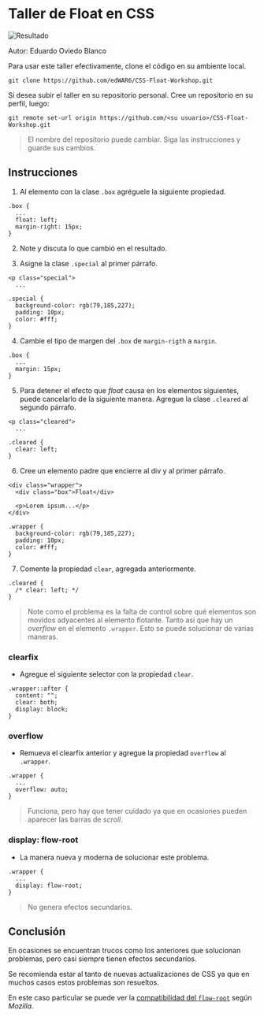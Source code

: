 # Taller de Float en CSS

![Resultado](/images/result.png)

Autor: Eduardo Oviedo Blanco

Para usar este taller efectivamente, clone el código en su ambiente local.
```
git clone https://github.com/edWAR6/CSS-Float-Workshop.git
```
Si desea subir el taller en su repositorio personal.
Cree un repositorio en su perfil, luego:
```
git remote set-url origin https://github.com/<su usuario>/CSS-Float-Workshop.git
```

> El nombre del repositorio puede cambiar. Siga las instrucciones y guarde sus cambios.

## Instrucciones

1. Al elemento con la clase `.box` agréguele la siguiente propiedad.
```
.box {
  ...
  float: left;
  margin-right: 15px;
}
```

2. Note y discuta lo que cambió en el resultado.

3. Asigne la clase `.special` al primer párrafo.
```
<p class="special">
  ...
```
```
.special {
  background-color: rgb(79,185,227);
  padding: 10px;
  color: #fff;
}
```

4. Cambie el tipo de margen del `.box` de `margin-rigth` a `margin`.
```
.box {
  ...
  margin: 15px;
}
```

5. Para detener el efecto que *float* causa en los elementos siguientes, puede cancelarlo de la siguiente manera. Agregue la clase `.cleared` al segundo párrafo.
```
<p class="cleared">
  ...
```
```
.cleared {
  clear: left;
}
```

6. Cree un elemento padre que encierre al div y al primer párrafo.
```
<div class="wrapper">
  <div class="box">Float</div>

  <p>Lorem ipsum...</p>
</div>
```
```
.wrapper {
  background-color: rgb(79,185,227);
  padding: 10px;
  color: #fff;
}
```

7. Comente la propiedad `clear`, agregada anteriormente.
```
.cleared {
  /* clear: left; */
}
```

> Note como el problema es la falta de control sobre qué elementos son movidos adyacentes al elemento flotante. Tanto así que hay un *overflow* en el elemento `.wrapper`.
> Esto se puede solucionar de varias maneras.

### clearfix

- Agregue el siguiente selector con la propiedad `clear`.
```
.wrapper::after {
  content: "";
  clear: both;
  display: block;
}
```

### overflow

- Remueva el clearfix anterior y agregue la propiedad `overflow` al `.wrapper`.
```
.wrapper {
  ...
  overflow: auto;
}
```

> Funciona, pero hay que tener cuidado ya que en ocasiones pueden aparecer las barras de *scroll*.

### display: flow-root

- La manera nueva y moderna de solucionar este problema.
```
.wrapper {
  ...
  display: flow-root;
}
```

> No genera efectos secundarios.

## Conclusión

En ocasiones se encuentran trucos como los anteriores que solucionan problemas, pero casi siempre tienen efectos secundarios.

Se recomienda estar al tanto de nuevas actualizaciones de CSS ya que en muchos casos estos problemas son resueltos.

En este caso particular se puede ver la [compatibilidad del `flow-root`](https://developer.mozilla.org/en-US/docs/Web/CSS/display#browser_compatibility) según *Mozilla*.
